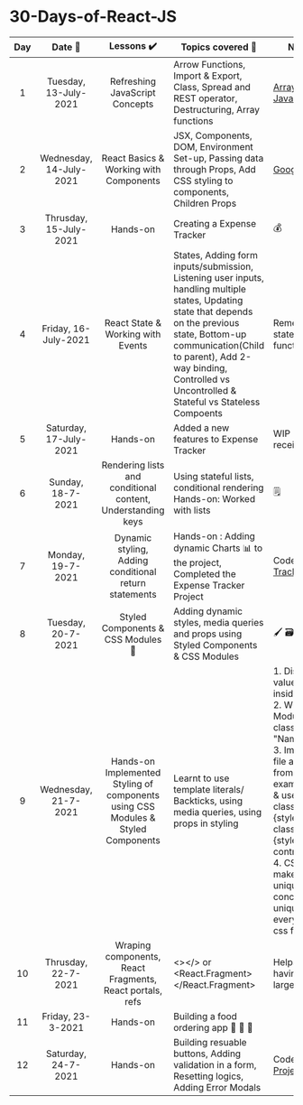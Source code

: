 # 30-Days-of-React-JS

|Day |Date 📅 |Lessons ✔️|Topics covered 📔|Notes Links 🔗|
|:-----:|:-------------------:|:----------------:|--------------------|------------------------------------------------------------|
|1|Tuesday, 13-July-2021 | Refreshing JavaScript Concepts |Arrow Functions, Import & Export, Class, Spread and REST operator, Destructuring, Array functions | [Array Functions](https://developer.mozilla.org/en-US/docs/Web/JavaScript/Reference/Global_Objects/Array), [JavaScript Revision](https://codepen.io/shubsuman/pen/wvdgvrQ)| 
|2|Wednesday, 14-July-2021 | React Basics & Working with Components |JSX, Components, DOM, Environment Set-up, Passing data through Props, Add CSS styling to components, Children Props |[Google Doc](https://docs.google.com/document/d/1O9I7ZyC0i0HUoMJ6HTkeSng_RyBwN4NwBytIrO-5hHE/edit)|
|3|Thrusday, 15-July-2021 | Hands-on |Creating a Expense Tracker| 💰|
|4|Friday, 16-July-2021 |React State & Working with Events|States, Adding form inputs/submission, Listening user inputs, handling multiple states, Updating state that depends on the previous state, Bottom-up communication(Child to parent), Add 2-way binding, Controlled vs Uncontrolled & Stateful vs Stateless Compoents|Remember - Lift state up by passing function as prop.|
|5|Saturday, 17-July-2021|Hands-on |Added a new features to Expense Tracker|WIP - Store the received data|
|6|Sunday, 18-7-2021| Rendering lists and conditional content, Understanding keys| Using stateful lists, conditional rendering <br>Hands-on: Worked with lists| 🗒️
|7|Monday, 19-7-2021|Dynamic styling, Adding conditional return statements| Hands-on : Adding dynamic Charts 📊 to the project, Completed the Expense Tracker Project|Code - [Expense Tracker](./Expense%20Tracker/src/Components)
|8|Tuesday, 20-7-2021|Styled Components & CSS Modules 📁|Adding dynamic styles, media queries and props using Styled Components & CSS Modules| 🖌️ 🗃️|
|9|Wednesday, 21-7-2021|Hands-on Implemented Styling of components using CSS Modules & Styled Components|Learnt to use template literals/ Backticks, using media queries, using props in styling|1. Display dynamic values as $(a+b) inside backticks<br>2. When using CSS Modules, name CSS classes as "Name.modules.css" <br>3. Import the CSS file as 'import styles from example.module.css' & use as className={styles.button} or className={styles['form-control']} <br>4. CSS modules makes every class unique by concatinating a unique string to every property in css file|
|10|Thrusday, 22-7-2021|Wraping components, React Fragments, React portals, refs |<></> or <React.Fragment></React.Fragment>|Helps to avoid having lots of div for larger projects|
|11|Friday, 23-3-2021|Hands-on|Building a food ordering app 🥘 🍕 🍔|
|12|Saturday, 24-7-2021|Hands-on|Building resuable buttons, Adding validation in a form, Resetting logics, Adding Error Modals| Code - [Practice Project](./Practice%20Project/src/Components)
